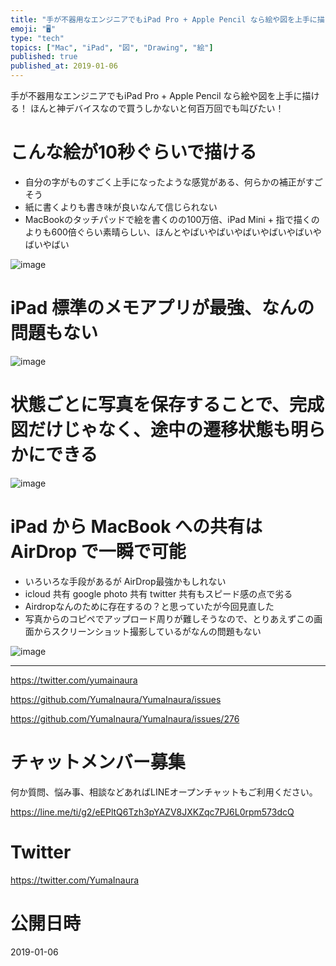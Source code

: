 ```yaml
---
title: "手が不器用なエンジニアでもiPad Pro + Apple Pencil なら絵や図を上手に描ける！ ほんと神デバイスなので買うしかないと何"
emoji: "🖥"
type: "tech"
topics: ["Mac", "iPad", "図", "Drawing", "絵"]
published: true
published_at: 2019-01-06
---
```


手が不器用なエンジニアでもiPad Pro + Apple Pencil なら絵や図を上手に描ける！ ほんと神デバイスなので買うしかないと何百万回でも叫びたい！

# こんな絵が10秒ぐらいで描ける

- 自分の字がものすごく上手になったような感覚がある、何らかの補正がすごそう
- 紙に書くよりも書き味が良いなんて信じられない
- MacBookのタッチパッドで絵を書くのの100万倍、iPad Mini + 指で描くのよりも600倍ぐらい素晴らしい、ほんとやばいやばいやばいやばいやばいやばいやばい

![image](https://user-images.githubusercontent.com/13635059/50732738-05cb9100-11c4-11e9-8856-cb2e07283197.png)

# iPad 標準のメモアプリが最強、なんの問題もない

![image](https://user-images.githubusercontent.com/13635059/50732740-15e37080-11c4-11e9-90c1-4c69da1bc0d0.png)

# 状態ごとに写真を保存することで、完成図だけじゃなく、途中の遷移状態も明らかにできる

![image](https://user-images.githubusercontent.com/13635059/50732745-2562b980-11c4-11e9-8757-fa7a4fd27b05.png)

# iPad から MacBook への共有は AirDrop で一瞬で可能

- いろいろな手段があるが AirDrop最強かもしれない
- icloud 共有 google photo 共有 twitter 共有もスピード感の点で劣る
- Airdropなんのために存在するの？と思っていたが今回見直した
- 写真からのコピペでアップロード周りが難しそうなので、とりあえずこの画面からスクリーンショット撮影しているがなんの問題もない

![image](https://user-images.githubusercontent.com/13635059/50732751-3d3a3d80-11c4-11e9-9c35-fe49e8ce41c1.png)



---

https://twitter.com/yumainaura

https://github.com/YumaInaura/YumaInaura/issues


https://github.com/YumaInaura/YumaInaura/issues/276








<!-- Update From Qiita API -->

# チャットメンバー募集


何か質問、悩み事、相談などあればLINEオープンチャットもご利用ください。

https://line.me/ti/g2/eEPltQ6Tzh3pYAZV8JXKZqc7PJ6L0rpm573dcQ





# Twitter


https://twitter.com/YumaInaura


<!-- Update From Qiita API -->



# 公開日時

2019-01-06
